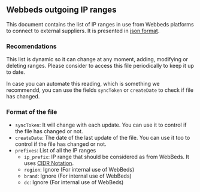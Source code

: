 ## Webbeds outgoing IP ranges

This document contains the list of IP ranges in use from Webbeds platforms to connect to external suppliers. It is presented in 
[json format](ranges.json).

### Recomendations

This list is dynamic so it can change at any moment, adding, modifying or deleting ranges. Please consider to access this file periodically  to keep it up to date.

In case you can automate this reading, which is something we recommendd, you can use the fields `syncToken` or `createDate` to check if file has changed.

### Format of the file

 * `syncToken`: It will change with each update. You can use it to control if the file has changed or not.
 * `createDate`: The date of the last update of the file. You can use it too to control if the file has changed or not.
 * `prefixes`: List of all the IP ranges
   * `ip_prefix`: IP range that should be considered as from WebBeds. It uses [CIDR Notation](https://en.wikipedia.org/wiki/Classless_Inter-Domain_Routing#CIDR_notation).
   * `region`: Ignore (For internal use of WebBeds)
   * `brand`: Ignore (For internal use of WebBeds)
   * `dc`: Ignore (For internal use of WebBeds)

